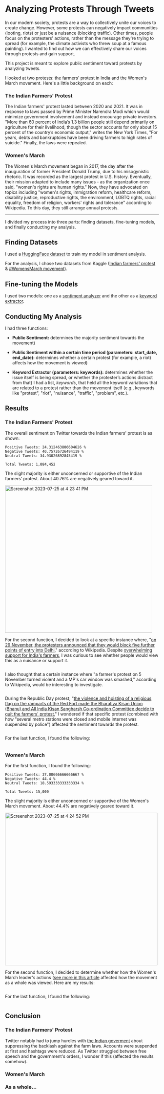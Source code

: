 # Analyzing Protests Through Tweets

In our modern society, protests are a way to collectively unite our voices to create change. However, some protests can negatively impact communities (looting, riots) or just be a nuisance (blocking traffic). Other times, people focus on the protesters' actions, rather than the message they're trying to spread (for example, the climate activists who threw soup at a famous painting). I wanted to find out how we can effectively share our voices through protests and gain support.

This project is meant to explore public sentiment toward protests by analyzing tweets.

I looked at two protests: the farmers' protest in India and the Women's March movement. Here's a little background on each:

### The Indian Farmers' Protest
The Indian farmers' protest lasted between 2020 and 2021. It was in response to laws passed by Prime Minister Narendra Modi which would minimize government involvement and instead encourage private investors. "More than 60 percent of India’s 1.3 billion people still depend primarily on agriculture for their livelihood, though the sector accounts for only about 15 percent of the country’s economic output," writes the New York Times, "For years, debts and bankruptcies have been driving farmers to high rates of suicide." Finally, the laws were repealed.

### Women's March
The Women's March movement began in 2017, the day after the inauguration of former President Donald Trump, due to his misogynistic rhetoric. It was recorded as the largest protest in U.S. history. Eventually, their mission adapted to include many issues - as the organization once said, "women's rights are human rights." Now, they have advocated on topics including "women's rights, immigration reform, healthcare reform, disability justice, reproductive rights, the environment, LGBTQ rights, racial equality, freedom of religion, workers' rights and tolerance" according to Wikipedia. To this day, they still arrange annual protests.

---

I divided my process into three parts: finding datasets, fine-tuning models, and finally conducting my analysis.

## Finding Datasets
I used a [HuggingFace dataset](https://huggingface.co/datasets/tweet_eval/viewer/sentiment/train) to train my model in sentiment analysis.

For the analysis, I chose two datasets from Kaggle ([Indian farmers' protest](https://www.kaggle.com/datasets/prathamsharma123/farmers-protest-tweets-dataset-csv) & [#WomensMarch movement](https://www.kaggle.com/datasets/adhok93/inauguration-and-womensmarch-tweets)).

## Fine-tuning the Models
I used two models: one as a [sentiment analyzer](https://huggingface.co/mayapapaya/Sentiment-Analyzer) and the other as a [keyword extractor](https://huggingface.co/mayapapaya/Keyword-Extractor).

## Conducting My Analysis
I had three functions:

* **Public Sentiment:** determines the majority sentiment towards the movement)

* **Public Sentiment within a certain time period (parameters: start_date, end_date):** determines whether a certain protest (for example, a riot) affects how the movement is viewed)

* **Keyword Extractor (parameters: keywords):** determines whether the issue itself is being spread, or whether the protester’s actions distract from that)
I had a list, *keywords*, that held all the keyword variations that are related to a protest rather than the movement itself (e.g., keywords like "protest", "riot", "nuisance", "traffic", "problem", etc.).

## Results

### The Indian Farmers' Protest

The overall sentiment on Twitter towards the Indian farmers' protest is as shown:
```
Positive Tweets: 24.312463806604626 %
Negative Tweets: 40.75726726494119 %
Neutral Tweets: 34.93026892845419 %

Total Tweets: 1,084,452
```
The slight majority is either unconcerned or supportive of the Indian farmers' protest. About 40.76% are negatively geared toward it.

<img width="482" alt="Screenshot 2023-07-25 at 4 23 41 PM" src="https://github.com/maya-papaya/Analyzing-Protests-Through-Tweets/assets/116525763/2eecdc15-36fc-4f42-b290-1620c1cdba4b">

For the second function, I decided to look at a specific instance where, "[on 29 November, the protesters announced that they would block five further points of entry into Delhi,](https://en.wikipedia.org/wiki/2020–2021_Indian_farmers%27_protest#Blocking_of_borders_and_roads)" according to Wikipedia. Despite [overwhelming support for India's farmers](https://foreignpolicy.com/2021/11/28/farmers-protests-india-martyrs/), I was curious to see whether people would view this as a nuisance or support it.
```

```
I also thought that a certain instance where "a farmer's protest on 5 November turned violent and a MP's car window was smashed," according to Wikipedia, would be interesting to investigate.
```

```
During the Republic Day protest, "[the violence and hoisting of a religious flag on the ramparts of the Red Fort made the Bharatiya Kisan Union (Bhanu) and All India Kisan Sangharsh Co-ordination Committee decide to quit the farmers' protest.](https://en.wikipedia.org/wiki/2020–2021_Indian_farmers%27_protest#Blocking_of_borders_and_roads)" I wondered if that specific protest (combined with how "several metro stations were closed and mobile internet was suspended by police") affected the sentiment towards the protest.
```

```

For the last function, I found the following:
```

```


### Women's March

For the first function, I found the following:
```
Positive Tweets: 37.00666666666667 %
Negative Tweets: 44.4 %
Neutral Tweets: 18.593333333333334 %

Total Tweets: 15,000
```
The slight majority is either unconcerned or supportive of the Women's March movement. About 44.4% are negatively geared toward it.

<img width="499" alt="Screenshot 2023-07-25 at 4 24 52 PM" src="https://github.com/maya-papaya/Analyzing-Protests-Through-Tweets/assets/116525763/6e6a1c3e-584a-4c91-9ce1-0ad8f8f2df8a">

For the second function, I decided to determine whether how the Women's March leader's actions ([see more in this article](https://time.com/5505787/womens-march-washington-controversy/) affected how the movement as a whole was viewed.
Here are my results:
```

```

For the last function, I found the following:
```

```


## Conclusion

### The Indian Farmers' Protest

Twitter notably had to jump hurdles with [the Indian goverment](https://www.npr.org/2021/02/17/968641246/twitter-in-standoff-with-indias-government-over-free-speech-and-local-law) about suppressing the backlash against the farm laws. Accounts were suspended at first and hashtags were reduced. As Twitter struggled between free speech and the government's orders, I wonder if this (affected the results somehow).

### Women's March

### As a whole...




